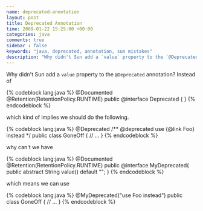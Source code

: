 ```yaml
---
name: deprecated-annotation
layout: post
title: Deprecated Annotation
time: 2009-01-22 15:25:00 +00:00
categories: java
comments: true
sidebar : false
keywords: "java, deprecated, annotation, sun mistakes"
description: "Why didn't Sun add a `value` property to the `@Deprecated` annotation?"
---
```


Why didn't Sun add a `value` property to the `@Deprecated` annotation? Instead of
  

{% codeblock lang:java %}
@Documented
@Retention(RetentionPolicy.RUNTIME)
public @interface Deprecated {
}
{% endcodeblock %}


which kind of implies we should do the following.


{% codeblock lang:java %}
@Deprecated
/** @deprecated use {@link Foo} instead */
public class GoneOff {
   // ...
}
{% endcodeblock %}


why can't we have


{% codeblock lang:java %}
@Documented
@Retention(RetentionPolicy.RUNTIME)
public @interface MyDeprecated{
   public abstract String value() default "";
}
{% endcodeblock %}


which means we can use


{% codeblock lang:java %}
@MyDeprecated("use Foo instead")
public class GoneOff {
   // ...
}
{% endcodeblock %}






